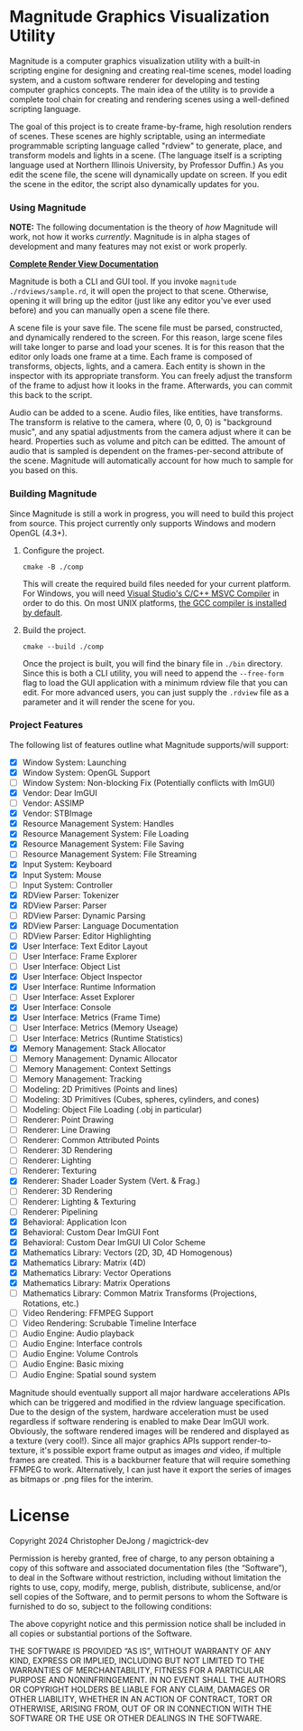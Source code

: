 # Magnitude Graphics Visualization Utility

Magnitude is a computer graphics visualization utility with a built-in scripting
engine for designing and creating real-time scenes, model loading system, and a
custom software renderer for developing and testing computer graphics concepts.
The main idea of the utility is to provide a complete tool chain for creating and
rendering scenes using a well-defined scripting language.

The goal of this project is to create frame-by-frame, high resolution renders of
scenes. These scenes are highly scriptable, using an intermediate programmable
scripting language called "rdview" to generate, place, and transform models and
lights in a scene. (The language itself is a scripting language used at Northern
Illinois University, by Professor Duffin.) As you edit the scene file, the scene
will dynamically update on screen. If you edit the scene in the editor, the script
also dynamically updates for you.

### Using Magnitude

**NOTE:** The following documentation is the theory of *how* Magnitude will work,
not how it works *currently*. Magnitude is in alpha stages of development and many
features may not exist or work properly.

**[Complete Render View Documentation](./RDVIEWS.md)**

Magnitude is both a CLI and GUI tool. If you invoke `magnitude ./rdviews/sample.rd`, it will
open the project to that scene. Otherwise, opening it will bring up the editor (just like
any editor you've ever used before) and you can manually open a scene file there.

A scene file is your save file. The scene file must be parsed, constructed, and
dynamically rendered to the screen. For this reason, large scene files will take
longer to parse and load your scenes. It is for this reason that the editor only
loads one frame at a time. Each frame is composed of transforms, objects, lights,
and a camera. Each entity is shown in the inspector with its appropriate transform.
You can freely adjust the transform of the frame to adjust how it looks in the frame.
Afterwards, you can commit this back to the script.

Audio can be added to a scene. Audio files, like entities, have transforms. The
transform is relative to the camera, where (0, 0, 0) is "background music", and
any spatial adjustments from the camera adjust where it can be heard. Properties
such as volume and pitch can be editted. The amount of audio that is sampled is
dependent on the frames-per-second attribute of the scene. Magnitude will automatically
account for how much to sample for you based on this.

### Building Magnitude

Since Magnitude is still a work in progress, you will need to build this project
from source. This project currently only supports Windows and modern OpenGL (4.3+).

1. Configure the project.

    ```
    cmake -B ./comp
    ```

    This will create the required build files needed for your current platform. For
    Windows, you will need [Visual Studio's C/C++ MSVC Compiler](https://visualstudio.microsoft.com/#vs-section)
    in order to do this. On most UNIX platforms, [the GCC compiler is installed by default](https://gcc.gnu.org/).

2.  Build the project.

    ```
    cmake --build ./comp
    ```

    Once the project is built, you will find the binary file in `./bin` directory.
    Since this is both a CLI utility, you will need to append the `--free-form`
    flag to load the GUI application with a minimum rdview file that you can edit.
    For more advanced users, you can just supply the `.rdview` file as a parameter
    and it will render the scene for you.

### Project Features

The following list of features outline what Magnitude supports/will support:

- [X] Window System: Launching
- [X] Window System: OpenGL Support
- [ ] Window System: Non-blocking Fix (Potentially conflicts with ImGUI)
- [X] Vendor: Dear ImGUI
- [ ] Vendor: ASSIMP
- [X] Vendor: STBImage
- [X] Resource Management System: Handles
- [X] Resource Management System: File Loading
- [X] Resource Management System: File Saving
- [ ] Resource Management System: File Streaming
- [X] Input System: Keyboard
- [X] Input System: Mouse
- [ ] Input System: Controller
- [X] RDView Parser: Tokenizer
- [X] RDView Parser: Parser
- [ ] RDView Parser: Dynamic Parsing
- [X] RDView Parser: Language Documentation
- [ ] RDView Parser: Editor Highlighting
- [X] User Interface: Text Editor Layout
- [ ] User Interface: Frame Explorer
- [ ] User Interface: Object List
- [X] User Interface: Object Inspector
- [X] User Interface: Runtime Information
- [ ] User Interface: Asset Explorer
- [X] User Interface: Console
- [X] User Interface: Metrics (Frame Time)
- [ ] User Interface: Metrics (Memory Useage)
- [ ] User Interface: Metrics (Runtime Statistics)
- [X] Memory Management: Stack Allocator
- [ ] Memory Management: Dynamic Allocator
- [ ] Memory Management: Context Settings
- [ ] Memory Management: Tracking
- [ ] Modeling: 2D Primitives (Points and lines)
- [ ] Modeling: 3D Primitives (Cubes, spheres, cylinders, and cones)
- [ ] Modeling: Object File Loading (.obj in particular)
- [ ] Renderer: Point Drawing
- [ ] Renderer: Line Drawing
- [ ] Renderer: Common Attributed Points
- [ ] Renderer: 3D Rendering
- [ ] Renderer: Lighting
- [ ] Renderer: Texturing
- [X] Renderer: Shader Loader System (Vert. & Frag.)
- [ ] Renderer: 3D Rendering
- [ ] Renderer: Lighting & Texturing
- [ ] Renderer: Pipelining
- [X] Behavioral: Application Icon
- [X] Behavioral: Custom Dear ImGUI Font
- [X] Behavioral: Custom Dear ImGUI UI Color Scheme
- [X] Mathematics Library: Vectors (2D, 3D, 4D Homogenous)
- [X] Mathematics Library: Matrix (4D)
- [X] Mathematics Library: Vector Operations
- [X] Mathematics Library: Matrix Operations
- [ ] Mathematics Library: Common Matrix Transforms (Projections, Rotations, etc.)
- [ ] Video Rendering: FFMPEG Support
- [ ] Video Rendering: Scrubable Timeline Interface
- [ ] Audio Engine: Audio playback
- [ ] Audio Engine: Interface controls
- [ ] Audio Engine: Volume Controls
- [ ] Audio Engine: Basic mixing
- [ ] Audio Engine: Spatial sound system

Magnitude should eventually support all major hardware accelerations APIs which
can be triggered and modified in the rdview language specification. Due to the design
of the system, hardware acceleration must be used regardless if software rendering
is enabled to make Dear ImGUI work. Obviously, the software rendered images will be
rendered and displayed as a texture (very cool!). Since all major graphics APIs support
render-to-texture, it's possible export frame output as images *and* video, if multiple
frames are created. This is a backburner feature that will require something FFMPEG to
work. Alternatively, I can just have it export the series of images as bitmaps or .png
files for the interim.

# License

Copyright 2024 Christopher DeJong / magictrick-dev

Permission is hereby granted, free of charge, to any person obtaining a copy of 
this software and associated documentation files (the “Software”), to deal in 
the Software without restriction, including without limitation the rights to use,
copy, modify, merge, publish, distribute, sublicense, and/or sell copies of the 
Software, and to permit persons to whom the Software is furnished to do so, 
subject to the following conditions:

The above copyright notice and this permission notice shall be included 
in all copies or substantial portions of the Software.

THE SOFTWARE IS PROVIDED “AS IS”, WITHOUT WARRANTY OF ANY KIND, EXPRESS OR IMPLIED, 
INCLUDING BUT NOT LIMITED TO THE WARRANTIES OF MERCHANTABILITY, FITNESS FOR A 
PARTICULAR PURPOSE AND NONINFRINGEMENT. IN NO EVENT SHALL THE AUTHORS OR 
COPYRIGHT HOLDERS BE LIABLE FOR ANY CLAIM, DAMAGES OR OTHER LIABILITY, WHETHER 
IN AN ACTION OF CONTRACT, TORT OR OTHERWISE, ARISING FROM, OUT OF OR IN CONNECTION 
WITH THE SOFTWARE OR THE USE OR OTHER DEALINGS IN THE SOFTWARE.
